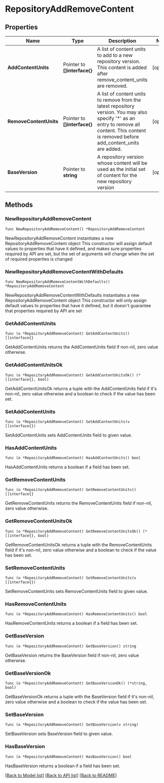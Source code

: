 # RepositoryAddRemoveContent

## Properties

Name | Type | Description | Notes
------------ | ------------- | ------------- | -------------
**AddContentUnits** | Pointer to **[]interface{}** | A list of content units to add to a new repository version. This content is added after remove_content_units are removed. | [optional] 
**RemoveContentUnits** | Pointer to **[]interface{}** | A list of content units to remove from the latest repository version. You may also specify &#39;*&#39; as an entry to remove all content. This content is removed before add_content_units are added. | [optional] 
**BaseVersion** | Pointer to **string** | A repository version whose content will be used as the initial set of content for the new repository version | [optional] 

## Methods

### NewRepositoryAddRemoveContent

`func NewRepositoryAddRemoveContent() *RepositoryAddRemoveContent`

NewRepositoryAddRemoveContent instantiates a new RepositoryAddRemoveContent object
This constructor will assign default values to properties that have it defined,
and makes sure properties required by API are set, but the set of arguments
will change when the set of required properties is changed

### NewRepositoryAddRemoveContentWithDefaults

`func NewRepositoryAddRemoveContentWithDefaults() *RepositoryAddRemoveContent`

NewRepositoryAddRemoveContentWithDefaults instantiates a new RepositoryAddRemoveContent object
This constructor will only assign default values to properties that have it defined,
but it doesn't guarantee that properties required by API are set

### GetAddContentUnits

`func (o *RepositoryAddRemoveContent) GetAddContentUnits() []interface{}`

GetAddContentUnits returns the AddContentUnits field if non-nil, zero value otherwise.

### GetAddContentUnitsOk

`func (o *RepositoryAddRemoveContent) GetAddContentUnitsOk() (*[]interface{}, bool)`

GetAddContentUnitsOk returns a tuple with the AddContentUnits field if it's non-nil, zero value otherwise
and a boolean to check if the value has been set.

### SetAddContentUnits

`func (o *RepositoryAddRemoveContent) SetAddContentUnits(v []interface{})`

SetAddContentUnits sets AddContentUnits field to given value.

### HasAddContentUnits

`func (o *RepositoryAddRemoveContent) HasAddContentUnits() bool`

HasAddContentUnits returns a boolean if a field has been set.

### GetRemoveContentUnits

`func (o *RepositoryAddRemoveContent) GetRemoveContentUnits() []interface{}`

GetRemoveContentUnits returns the RemoveContentUnits field if non-nil, zero value otherwise.

### GetRemoveContentUnitsOk

`func (o *RepositoryAddRemoveContent) GetRemoveContentUnitsOk() (*[]interface{}, bool)`

GetRemoveContentUnitsOk returns a tuple with the RemoveContentUnits field if it's non-nil, zero value otherwise
and a boolean to check if the value has been set.

### SetRemoveContentUnits

`func (o *RepositoryAddRemoveContent) SetRemoveContentUnits(v []interface{})`

SetRemoveContentUnits sets RemoveContentUnits field to given value.

### HasRemoveContentUnits

`func (o *RepositoryAddRemoveContent) HasRemoveContentUnits() bool`

HasRemoveContentUnits returns a boolean if a field has been set.

### GetBaseVersion

`func (o *RepositoryAddRemoveContent) GetBaseVersion() string`

GetBaseVersion returns the BaseVersion field if non-nil, zero value otherwise.

### GetBaseVersionOk

`func (o *RepositoryAddRemoveContent) GetBaseVersionOk() (*string, bool)`

GetBaseVersionOk returns a tuple with the BaseVersion field if it's non-nil, zero value otherwise
and a boolean to check if the value has been set.

### SetBaseVersion

`func (o *RepositoryAddRemoveContent) SetBaseVersion(v string)`

SetBaseVersion sets BaseVersion field to given value.

### HasBaseVersion

`func (o *RepositoryAddRemoveContent) HasBaseVersion() bool`

HasBaseVersion returns a boolean if a field has been set.


[[Back to Model list]](../README.md#documentation-for-models) [[Back to API list]](../README.md#documentation-for-api-endpoints) [[Back to README]](../README.md)


